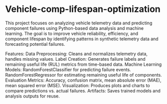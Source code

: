 # Vehicle-comp-lifespan-optimization
This project focuses on analyzing vehicle telemetry data and predicting component failures using Python-based data analysis and machine learning. The goal is to improve vehicle reliability, efficiency, and component lifespan by identifying patterns in synthetic telemetry data and forecasting potential failures.

Features:
Data Preprocessing: Cleans and normalizes telemetry data, handles missing values.
Label Creation: Generates failure labels and remaining useful life (RUL) metrics from time-based data.
Machine Learning Models:
RandomForestClassifier for predicting failure events.
RandomForestRegressor for estimating remaining useful life of components.
Evaluation Metrics: Accuracy, confusion matrix, mean absolute error (MAE), mean squared error (MSE).
Visualization: Produces plots and charts to compare predictions vs. actual failures.
Artifacts: Saves trained models and analysis outputs for reuse.
